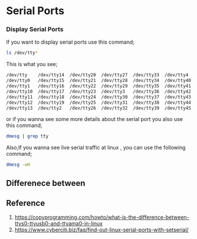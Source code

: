 # Serial Ports 

### Display Serial Ports

If you want to display serial ports use this command;

```bash
ls /dev/tty*
```

This is what you see;

```bash
/dev/tty    /dev/tty14  /dev/tty20  /dev/tty27  /dev/tty33  /dev/tty4   /dev/tty46  /dev/tty52  /dev/tty59  /dev/tty8       /dev/ttyS12  /dev/ttyS19  /dev/ttyS25  /dev/ttyS31
/dev/tty0   /dev/tty15  /dev/tty21  /dev/tty28  /dev/tty34  /dev/tty40  /dev/tty47  /dev/tty53  /dev/tty6   /dev/tty9       /dev/ttyS13  /dev/ttyS2   /dev/ttyS26  /dev/ttyS4
/dev/tty1   /dev/tty16  /dev/tty22  /dev/tty29  /dev/tty35  /dev/tty41  /dev/tty48  /dev/tty54  /dev/tty60  /dev/ttyprintk  /dev/ttyS14  /dev/ttyS20  /dev/ttyS27  /dev/ttyS5
/dev/tty10  /dev/tty17  /dev/tty23  /dev/tty3   /dev/tty36  /dev/tty42  /dev/tty49  /dev/tty55  /dev/tty61  /dev/ttyS0      /dev/ttyS15  /dev/ttyS21  /dev/ttyS28  /dev/ttyS6
/dev/tty11  /dev/tty18  /dev/tty24  /dev/tty30  /dev/tty37  /dev/tty43  /dev/tty5   /dev/tty56  /dev/tty62  /dev/ttyS1      /dev/ttyS16  /dev/ttyS22  /dev/ttyS29  /dev/ttyS7
/dev/tty12  /dev/tty19  /dev/tty25  /dev/tty31  /dev/tty38  /dev/tty44  /dev/tty50  /dev/tty57  /dev/tty63  /dev/ttyS10     /dev/ttyS17  /dev/ttyS23  /dev/ttyS3   /dev/ttyS8
/dev/tty13  /dev/tty2   /dev/tty26  /dev/tty32  /dev/tty39  /dev/tty45  /dev/tty51  /dev/tty58  /dev/tty7   /dev/ttyS11     /dev/ttyS18  /dev/ttyS24  /dev/ttyS30  /dev/ttyS9

```

or if you wanna see some more details about the serial port you also use this command;

```bash
dmesg | grep tty
```

Also,If you wanna see live serial traffic at linux , you can use the following command;

```bash
dmesg -wH
```


## Differenece between
## Reference

1. <https://copyprogramming.com/howto/what-is-the-difference-between-ttys0-ttyusb0-and-ttyama0-in-linux>
2. <https://www.cyberciti.biz/faq/find-out-linux-serial-ports-with-setserial/>